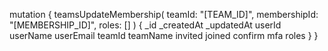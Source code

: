 mutation {
    teamsUpdateMembership(
        teamId: "[TEAM_ID]",
        membershipId: "[MEMBERSHIP_ID]",
        roles: []
    ) {
        _id
        _createdAt
        _updatedAt
        userId
        userName
        userEmail
        teamId
        teamName
        invited
        joined
        confirm
        mfa
        roles
    }
}
